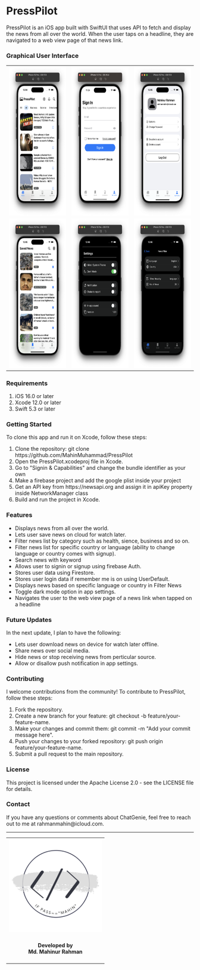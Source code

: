 <!-- Copyright 2023 Md. Mahinur Rahman-->
<!---->
<!-- Licensed under the Apache License, Version 2.0 (the "License");-->
<!-- you may not use this file except in compliance with the License.-->
<!-- You may obtain a copy of the License at-->
<!---->
<!--     http://www.apache.org/licenses/LICENSE-2.0-->
<!---->
<!-- Unless required by applicable law or agreed to in writing, software-->
<!-- distributed under the License is distributed on an "AS IS" BASIS,-->
<!-- WITHOUT WARRANTIES OR CONDITIONS OF ANY KIND, either express or implied.-->
<!-- See the License for the specific language governing permissions and-->
<!-- limitations under the License.-->
 

<h1>PressPilot</h1>
  PressPilot is an iOS app built with SwiftUI that uses API to fetch and display 
  the news from all over the world. 
  When the user taps on a headline, they are navigated to a web view page of that news link.

<h3>Graphical User Interface</h3>
  <table style="border:none">
    <tr>
        <td><img src="Documentation/NewsView.png" height="400"></td>
        <td><img src="Documentation/SignInView.png" height="400"></td>
        <td><img src="Documentation/MyProfileView.png" height="400"></td>
     </tr>
   <tr>
        <td><img src="Documentation/SavedNewsView.png" height="400"></td>
        <td><img src="Documentation/SettingsView.png" height="400"></td>
        <td><img src="Documentation/NewsFilterView.png" height="400"></td>
     </tr>
  </table>
  
  <h3>Requirements</h3>
    <ol>
        <li>iOS 16.0 or later</li>
        <li>Xcode 12.0 or later</li>
        <li>Swift 5.3 or later</li>
    </ol>

<h3>Getting Started</h3>
  To clone this app and run it on Xcode, follow these steps:

<ol>
    <li>Clone the repository: git clone https://github.com/MahinMuhammad/PressPilot</li>
    <li>Open the PressPilot.xcodeproj file in Xcode.</li>
    <li>Go to "Signin & Capabilities" and change the bundle identifier as your own</li>
    <li>Make a firebase project and add the google plist inside your project</li>
    <li>Get an API key from https://newsapi.org and assign it in apiKey property inside NetworkManager class</li>
    <li>Build and run the project in Xcode.</li>
</ol> 
  
<h3>Features</h3>

<ul>
    <li>Displays news from all over the world.</li>
    <li>Lets user save news on cloud for watch later.</li>
    <li>Filter news list by category such as health, sience, business and so on.</li>
    <li>Filter news list for specific country or language (ability to change language or country comes with signup).</li>
    <li>Search news with keyword</li>
    <li>Allows user to signin or signup using firebase Auth.</li>
    <li>Stores user data using Firestore.</li>
    <li>Stores user login data if remember me is on using UserDefault.</li>
    <li>Displays news based on specific language or country in Filter News</li>
    <li>Toggle dark mode option in app settings.</li>
    <li>Navigates the user to the web view page of a news link when tapped on a headline</li>
</ul>   
  
<h3>Future Updates</h3>
  In the next update, I plan to have the following:
<ul>
    <li>Lets user download news on device for watch later offline.</li>
    <li>Share news over social media.</li>
    <li>Hide news or stop receiving news from perticular source.</li>
    <li>Allow or disallow push notification in app settings.</li>
</ul> 
    
<h3>Contributing</h3>
  I welcome contributions from the community! To contribute to PressPilot, follow these steps:

<ol>
    <li>Fork the repository.</li>
    <li>Create a new branch for your feature: git checkout -b feature/your-feature-name.</li>
    <li>Make your changes and commit them: git commit -m "Add your commit message here".</li>
    <li>Push your changes to your forked repository: git push origin feature/your-feature-name.</li>
    <li>Submit a pull request to the main repository.</li>
</ol>
  
<h3>License</h3>
  This project is licensed under the Apache License 2.0 - see the LICENSE file for details.

<h3>Contact</h3>
  If you have any questions or comments about ChatGenie, feel free to reach out to me at rahmanmahin@icloud.com.

<hr>
<table style="border:none">
  <tr>  
    <td align="center"><img src="Documentation/mahinsLogo.png" height="250" width="250"></h4></td>
  </tr>
  <tr>  
    <td align="center"><h4>Developed by <br> Md. Mahinur Rahman</h4></td>
  </tr>
</table>

